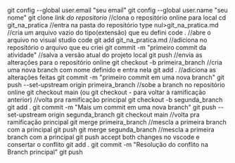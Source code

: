 git config --global user.email "seu email"
git config --global user.name "seu nome"
git clone *link do repositorio*                                           //clona o repositório online para local
cd git_na_pratica 		                                                    //entra na pasta do repositório
type nul>git_na_pratica.md 	                                              //cria um arquivo vazio do tipo(extensão) que eu defini
code . 				                                                            //abre o arquivo no visual studio code
git add git_na_pratica.md 	                                              //adiciona no repositório o arquivo que eu criei
git commit -m "primeiro commit da atividade"                              //salva a versão atual do projeto local
git push 			                                                            //envia as alterações para o repositório online
git checkout -b primeira_branch	                                          //cria uma nova branch com nome definido e entra nela
git add . 			                                                          //adiciona as alterações feitas
git commit -m "primeiro commit em uma nova branch"
git push --set-upstream origin primeira_branch                            //sobe a branch no repositório online
git checkout main (ou git checkout - para voltar à ramificação anterior)  //volta pra ramificação principal
git checkout -b segunda_branch
git add .
git commit -m "Mais um commit em uma nova branch"
git push --set-upstream origin segunda_branch
git checkout main 		                                                    //volta pra ramificação principal
git merge primeira_branch 	                                              //mescla a primeira branch com a principal
git push
git merge segunda_branch	                                                //mescla a primeira branch com a principal
git push
accept both changes no vscode e consertar o conflito
git add .
git commit -m "Resolução do conflito na Branch principal"
git push
